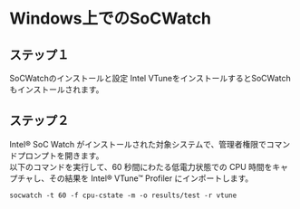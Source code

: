 # Windows上でのSoCWatch 
## ステップ１
SoCWatchのインストールと設定
Intel VTuneをインストールするとSoCWatchもインストールされます。

## ステップ２
Intel® SoC Watch がインストールされた対象システムで、管理者権限でコマンドプロンプトを開きます。  
以下のコマンドを実行して、60 秒間にわたる低電力状態での CPU 時間をキャプチャし、その結果を Intel® VTune™ Profiler にインポートします。  

```
socwatch -t 60 -f cpu-cstate -m -o results/test -r vtune
```

